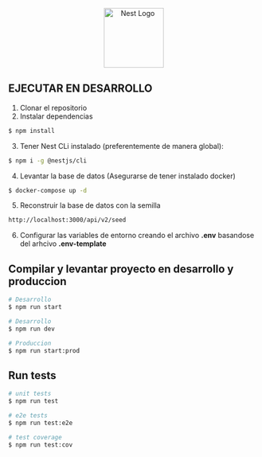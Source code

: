 <p align="center">
  <a href="http://nestjs.com/" target="blank"><img src="https://nestjs.com/img/logo-small.svg" width="120" alt="Nest Logo" /></a>
</p>

## EJECUTAR EN DESARROLLO

1. Clonar el repositorio
2. Instalar dependencias

```bash
$ npm install
```

3. Tener Nest CLi instalado (preferentemente de manera global):

```bash
$ npm i -g @nestjs/cli

```

4. Levantar la base de datos (Asegurarse de tener instalado docker)

```bash
$ docker-compose up -d
```

5. Reconstruir la base de datos con la semilla

```bash
http://localhost:3000/api/v2/seed
```

6. Configurar las variables de entorno creando el archivo **.env** basandose del arhcivo **.env-template**

## Compilar y levantar proyecto en desarrollo y produccion

```bash
# Desarrollo
$ npm run start

# Desarrollo
$ npm run dev

# Produccion
$ npm run start:prod
```

## Run tests

```bash
# unit tests
$ npm run test

# e2e tests
$ npm run test:e2e

# test coverage
$ npm run test:cov
```
